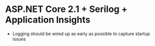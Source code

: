 # ASP.NET Core 2.1 + Serilog + Application Insights

- Logging should be wired up as early as possible to capture startup issues